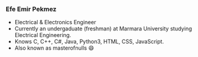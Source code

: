 ### Efe Emir Pekmez
- Electrical & Electronics Engineer
- Currently an undergaduate (freshman) at Marmara University studying Electrical Engineering.
- Knows C, C++, C#, Java, Python3, HTML, CSS, JavaScript.
- Also known as masterofnulls 😄

<!--
**efeemir103/efeemir103** is a ✨ _special_ ✨ repository because its `README.md` (this file) appears on your GitHub profile.
-->
